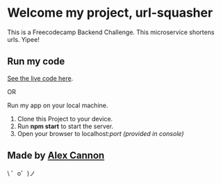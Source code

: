 Welcome my project, url-squasher
==========================

This is a Freecodecamp Backend Challenge. This microservice shortens urls. Yipee!

Run my code
------------

[See the live code here](https://glitch.com/about).

OR

Run my app on your local machine.

1. Clone this Project to your device.
2. Run **npm start** to start the server.
3. Open your browser to localhost:*port (provided in console)*


Made by [Alex Cannon](https://alex-cannon.github.io/)
-------------------

\ ゜o゜)ノ
